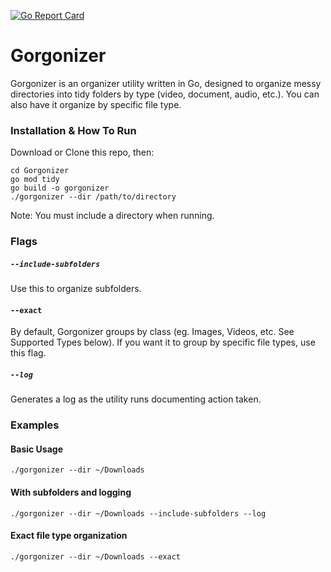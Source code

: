 [![Go Report Card](https://goreportcard.com/badge/github.com/itsjustriley/gorgonizer)](https://goreportcard.com/report/github.com/itsjustriley/gorgonizer)

# Gorgonizer
Gorgonizer is an organizer utility written in Go, designed to organize messy directories into tidy folders by type (video, document, audio, etc.). You can also have it organize by specific file type.


### Installation & How To Run 
Download or Clone this repo, then:

```
cd Gorgonizer
go mod tidy
go build -o gorgonizer
./gorgonizer --dir /path/to/directory
``` 

Note: You must include a directory when running. 


### Flags
##### `--include-subfolders`

Use this to organize subfolders. 

#### `--exact`

By default, Gorgonizer groups by class (eg. Images, Videos, etc. See Supported Types below). If you want it to group by specific file types, use this flag.

##### `--log`

Generates a log as the utility runs documenting action taken.


### Examples
#### Basic Usage
`./gorgonizer --dir ~/Downloads`

#### With subfolders and logging
`./gorgonizer --dir ~/Downloads --include-subfolders --log`

#### Exact file type organization
`./gorgonizer --dir ~/Downloads --exact`
